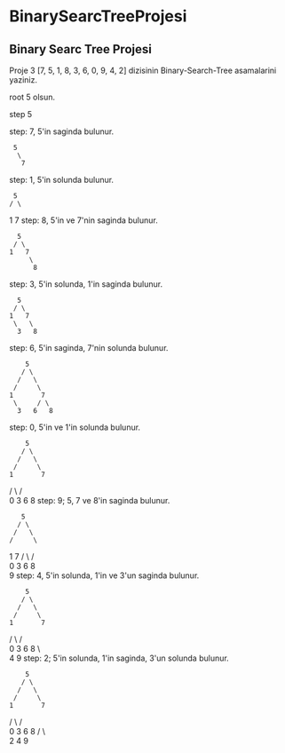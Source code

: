 # BinarySearcTreeProjesi
## Binary Searc Tree Projesi
Proje 3 [7, 5, 1, 8, 3, 6, 0, 9, 4, 2] dizisinin Binary-Search-Tree asamalarini yaziniz.

root 5 olsun.

step 5

step: 7, 5'in saginda bulunur.

     5
      \
       7
step: 1, 5'in solunda bulunur.

     5
    / \
   1   7
step: 8, 5'in ve 7'nin saginda bulunur.

      5
     / \
    1   7
         \
          8
step: 3, 5'in solunda, 1'in saginda bulunur.

      5
     / \
    1   7
     \   \
      3   8
step: 6, 5'in saginda, 7'nin solunda bulunur.

        5
       / \
      /   \
     /     \
    1       7
     \     / \
      3   6   8
step: 0, 5'in ve 1'in solunda bulunur.

        5
       / \
      /   \
     /     \
    1       7
   / \     / \
  0   3   6   8
step: 9; 5, 7 ve 8'in saginda bulunur.

       5
      / \
     /   \
    /     \
   1       7
  / \     / \
 0   3   6   8
              \
               9
step: 4, 5'in solunda, 1'in ve 3'un saginda bulunur.

        5
       / \
      /   \
     /     \
    1       7
   / \     / \
  0   3   6   8
       \       \
        4       9
step: 2; 5'in solunda, 1'in saginda, 3'un solunda bulunur.

        5
       / \
      /   \ 
     /     \
    1       7
   / \     / \
  0   3   6   8
     / \       \
    2   4       9
